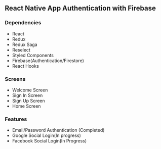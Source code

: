 ## React Native App Authentication with Firebase

### Dependencies

* React
* Redux
* Redux Saga
* Reselect
* Styled Components
* Firebase(Authentication/Firestore)
* React Hooks

### Screens

* Welcome Screen
* Sign In Screen
* Sign Up Screen
* Home Screen

### Features

* Email/Password Authentication (Completed)
* Google Social Login(In progress)
* Facebook Social Login(In Progress)
